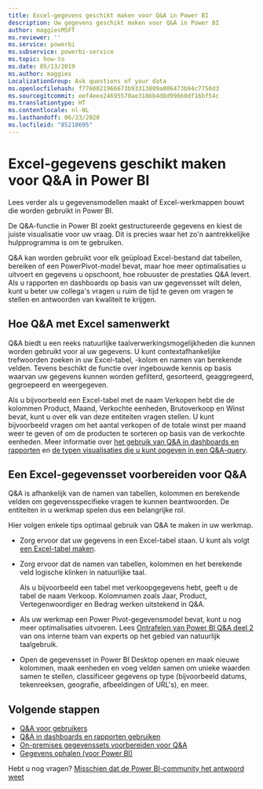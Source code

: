 ```yaml
---
title: Excel-gegevens geschikt maken voor Q&A in Power BI
description: Uw gegevens geschikt maken voor Q&A in Power BI
author: maggiesMSFT
ms.reviewer: ''
ms.service: powerbi
ms.subservice: powerbi-service
ms.topic: how-to
ms.date: 05/13/2019
ms.author: maggies
LocalizationGroup: Ask questions of your data
ms.openlocfilehash: f7760021966673b93313809a806473b94c7750d3
ms.sourcegitcommit: eef4eee24695570ae3186b4d8d99660df16bf54c
ms.translationtype: HT
ms.contentlocale: nl-NL
ms.lasthandoff: 06/23/2020
ms.locfileid: "85218695"
---
```

# <a name="make-excel-data-work-well-with-qa-in-power-bi"></a>Excel-gegevens geschikt maken voor Q&A in Power BI
Lees verder als u gegevensmodellen maakt of Excel-werkmappen bouwt die worden gebruikt in Power BI.

De Q&A-functie in Power BI zoekt gestructureerde gegevens en kiest de juiste visualisatie voor uw vraag. Dit is precies waar het zo'n aantrekkelijke hulpprogramma is om te gebruiken.   

Q&A kan worden gebruikt voor elk geüpload Excel-bestand dat tabellen, bereiken of een PowerPivot-model bevat, maar hoe meer optimalisaties u uitvoert en gegevens u opschoont, hoe robuuster de prestaties Q&A levert.  Als u rapporten en dashboards op basis van uw gegevensset wilt delen, kunt u beter uw collega's vragen u ruim de tijd te geven om vragen te stellen en antwoorden van kwaliteit te krijgen.

## <a name="how-qa-works-with-excel"></a>Hoe Q&A met Excel samenwerkt
Q&A biedt u een reeks natuurlijke taalverwerkingsmogelijkheden die kunnen worden gebruikt voor al uw gegevens. U kunt contextafhankelijke trefwoorden zoeken in uw Excel-tabel, -kolom en namen van berekende velden. Tevens beschikt de functie over ingebouwde kennis op basis waarvan uw gegevens kunnen worden gefilterd, gesorteerd, geaggregeerd, gegroepeerd en weergegeven. 

Als u bijvoorbeeld een Excel-tabel met de naam Verkopen hebt die de kolommen Product, Maand, Verkochte eenheden, Brutoverkoop en Winst bevat, kunt u over elk van deze entiteiten vragen stellen.  U kunt bijvoorbeeld vragen om het aantal verkopen of de totale winst per maand weer te geven of om de producten te sorteren op basis van de verkochte eenheden. Meer informatie over [het gebruik van Q&A in dashboards en rapporten](power-bi-tutorial-q-and-a.md) en [de typen visualisaties die u kunt opgeven in een Q&A-query](../visuals/power-bi-visualization-types-for-reports-and-q-and-a.md).

## <a name="prepare-an-excel-dataset-for-qa"></a>Een Excel-gegevensset voorbereiden voor Q&A
Q&A is afhankelijk van de namen van tabellen, kolommen en berekende velden om gegevensspecifieke vragen te kunnen beantwoorden. De entiteiten in u werkmap spelen dus een belangrijke rol.

Hier volgen enkele tips optimaal gebruik van Q&A te maken in uw werkmap.

* Zorg ervoor dat uw gegevens in een Excel-tabel staan. U kunt als volgt [een Excel-tabel maken](https://support.office.com/article/Create-an-Excel-table-in-a-worksheet-e81aa349-b006-4f8a-9806-5af9df0ac664).
* Zorg ervoor dat de namen van tabellen, kolommen en het berekende veld logische klinken in natuurlijke taal.
  
  Als u bijvoorbeeld een tabel met verkoopgegevens hebt, geeft u de tabel de naam Verkoop. Kolomnamen zoals Jaar, Product, Vertegenwoordiger en Bedrag werken uitstekend in Q&A.

* Als uw werkmap een Power Pivot-gegevensmodel bevat, kunt u nog meer optimalisaties uitvoeren. Lees [Ontrafelen van Power BI Q&A deel 2](https://powerbi.microsoft.com/blog/demystifying-power-bi-q-amp-a-part-2/) van ons interne team van experts op het gebied van natuurlijk taalgebruik.

* Open de gegevensset in Power BI Desktop openen en maak nieuwe kolommen, maak eenheden en voeg velden samen om unieke waarden samen te stellen, classificeer gegevens op type (bijvoorbeeld datums, tekenreeksen, geografie, afbeeldingen of URL's), en meer.

## <a name="next-steps"></a>Volgende stappen

- [Q&A voor gebruikers](../consumer/end-user-q-and-a.md)  
- [Q&A in dashboards en rapporten gebruiken](power-bi-tutorial-q-and-a.md)
- [On-premises gegevenssets voorbereiden voor Q&A](service-q-and-a-direct-query.md)   
- [Gegevens ophalen (voor Power BI)](../connect-data/service-get-data.md)  

Hebt u nog vragen? [Misschien dat de Power BI-community het antwoord weet](https://community.powerbi.com/)
